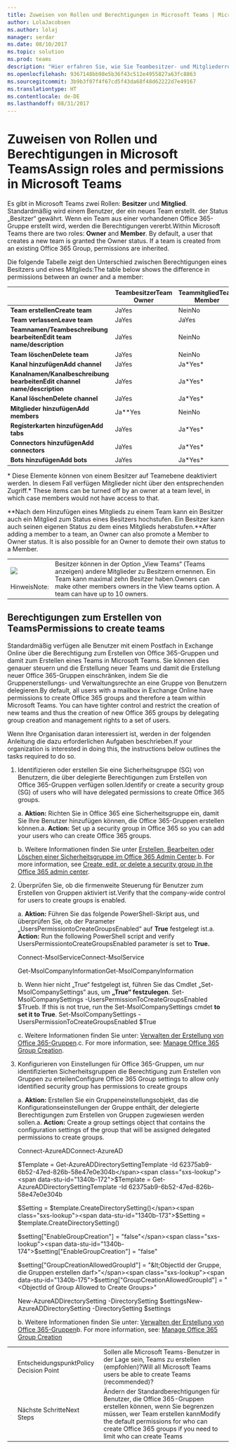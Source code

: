 ```yaml
---
title: Zuweisen von Rollen und Berechtigungen in Microsoft Teams | Microsoft-Support
author: LolaJacobsen
ms.author: lolaj
manager: serdar
ms.date: 08/10/2017
ms.topic: solution
ms.prod: teams
description: "Hier erfahren Sie, wie Sie Teambesitzer- und Mitgliederrollen sowie Berechtigungen (einschließlich Berechtigungen zum Erstellen von Teams) in Microsoft Teams zuweisen."
ms.openlocfilehash: 9367148bb98e5b36f43c512e4955827a63fc8863
ms.sourcegitcommit: 3b9b3f07f4f67cd5f43da68f48d62222d7e49167
ms.translationtype: HT
ms.contentlocale: de-DE
ms.lasthandoff: 08/31/2017
---
```

<a name="assign-roles-and-permissions-in-microsoft-teams"></a><span data-ttu-id="1340b-103">Zuweisen von Rollen und Berechtigungen in Microsoft Teams</span><span class="sxs-lookup"><span data-stu-id="1340b-103">Assign roles and permissions in Microsoft Teams</span></span>
===============================================

<span data-ttu-id="1340b-p101">Es gibt in Microsoft Teams zwei Rollen: **Besitzer** und **Mitglied**. Standardmäßig wird einem Benutzer, der ein neues Team erstellt. der Status „Besitzer“ gewährt. Wenn ein Team aus einer vorhandenen Office 365-Gruppe erstellt wird, werden die Berechtigungen vererbt.</span><span class="sxs-lookup"><span data-stu-id="1340b-p101">Within Microsoft Teams there are two roles: **Owner** and **Member**. By default, a user that creates a new team is granted the Owner status. If a team is created from an existing Office 365 Group, permissions are inherited.</span></span>

<span data-ttu-id="1340b-107">Die folgende Tabelle zeigt den Unterschied zwischen Berechtigungen eines Besitzers und eines Mitglieds:</span><span class="sxs-lookup"><span data-stu-id="1340b-107">The table below shows the difference in permissions between an owner and a member:</span></span>

|  |<span data-ttu-id="1340b-108">Teambesitzer</span><span class="sxs-lookup"><span data-stu-id="1340b-108">Team Owner</span></span>  |<span data-ttu-id="1340b-109">Teammitglied</span><span class="sxs-lookup"><span data-stu-id="1340b-109">Team Member</span></span>  |
|---------|---------|---------|
|<span data-ttu-id="1340b-110">**Team erstellen**</span><span class="sxs-lookup"><span data-stu-id="1340b-110">**Create team**</span></span>     |<span data-ttu-id="1340b-111">Ja</span><span class="sxs-lookup"><span data-stu-id="1340b-111">Yes</span></span>        |<span data-ttu-id="1340b-112">Nein</span><span class="sxs-lookup"><span data-stu-id="1340b-112">No</span></span>         |
|<span data-ttu-id="1340b-113">**Team verlassen**</span><span class="sxs-lookup"><span data-stu-id="1340b-113">**Leave team**</span></span>     |<span data-ttu-id="1340b-114">Ja</span><span class="sxs-lookup"><span data-stu-id="1340b-114">Yes</span></span>         |<span data-ttu-id="1340b-115">Ja</span><span class="sxs-lookup"><span data-stu-id="1340b-115">Yes</span></span>         |
|<span data-ttu-id="1340b-116">**Teamnamen/Teambeschreibung bearbeiten**</span><span class="sxs-lookup"><span data-stu-id="1340b-116">**Edit team name/description**</span></span>      |<span data-ttu-id="1340b-117">Ja</span><span class="sxs-lookup"><span data-stu-id="1340b-117">Yes</span></span>         |<span data-ttu-id="1340b-118">Nein</span><span class="sxs-lookup"><span data-stu-id="1340b-118">No</span></span>         |
|<span data-ttu-id="1340b-119">**Team löschen**</span><span class="sxs-lookup"><span data-stu-id="1340b-119">**Delete team**</span></span>      |<span data-ttu-id="1340b-120">Ja</span><span class="sxs-lookup"><span data-stu-id="1340b-120">Yes</span></span>         |<span data-ttu-id="1340b-121">Nein</span><span class="sxs-lookup"><span data-stu-id="1340b-121">No</span></span>         |
|<span data-ttu-id="1340b-122">**Kanal hinzufügen**</span><span class="sxs-lookup"><span data-stu-id="1340b-122">**Add channel**</span></span>      |<span data-ttu-id="1340b-123">Ja</span><span class="sxs-lookup"><span data-stu-id="1340b-123">Yes</span></span>         |<span data-ttu-id="1340b-124">Ja*</span><span class="sxs-lookup"><span data-stu-id="1340b-124">Yes*</span></span>         |
|<span data-ttu-id="1340b-125">**Kanalnamen/Kanalbeschreibung bearbeiten**</span><span class="sxs-lookup"><span data-stu-id="1340b-125">**Edit channel name/description**</span></span>      |<span data-ttu-id="1340b-126">Ja</span><span class="sxs-lookup"><span data-stu-id="1340b-126">Yes</span></span>         |<span data-ttu-id="1340b-127">Ja*</span><span class="sxs-lookup"><span data-stu-id="1340b-127">Yes*</span></span>         |
|<span data-ttu-id="1340b-128">**Kanal löschen**</span><span class="sxs-lookup"><span data-stu-id="1340b-128">**Delete channel**</span></span>      |<span data-ttu-id="1340b-129">Ja</span><span class="sxs-lookup"><span data-stu-id="1340b-129">Yes</span></span>         |<span data-ttu-id="1340b-130">Ja*</span><span class="sxs-lookup"><span data-stu-id="1340b-130">Yes*</span></span>         |
|<span data-ttu-id="1340b-131">**Mitglieder hinzufügen**</span><span class="sxs-lookup"><span data-stu-id="1340b-131">**Add members**</span></span>      |<span data-ttu-id="1340b-132">Ja**</span><span class="sxs-lookup"><span data-stu-id="1340b-132">Yes</span></span>         |<span data-ttu-id="1340b-133">Nein</span><span class="sxs-lookup"><span data-stu-id="1340b-133">No</span></span>         |
|<span data-ttu-id="1340b-134">**Registerkarten hinzufügen**</span><span class="sxs-lookup"><span data-stu-id="1340b-134">**Add tabs**</span></span>      |<span data-ttu-id="1340b-135">Ja</span><span class="sxs-lookup"><span data-stu-id="1340b-135">Yes</span></span>         |<span data-ttu-id="1340b-136">Ja*</span><span class="sxs-lookup"><span data-stu-id="1340b-136">Yes*</span></span>         |
|<span data-ttu-id="1340b-137">**Connectors hinzufügen**</span><span class="sxs-lookup"><span data-stu-id="1340b-137">**Add connectors**</span></span>      |<span data-ttu-id="1340b-138">Ja</span><span class="sxs-lookup"><span data-stu-id="1340b-138">Yes</span></span>         |<span data-ttu-id="1340b-139">Ja*</span><span class="sxs-lookup"><span data-stu-id="1340b-139">Yes*</span></span>         |
|<span data-ttu-id="1340b-140">**Bots hinzufügen**</span><span class="sxs-lookup"><span data-stu-id="1340b-140">**Add bots**</span></span>      |<span data-ttu-id="1340b-141">Ja</span><span class="sxs-lookup"><span data-stu-id="1340b-141">Yes</span></span>         |<span data-ttu-id="1340b-142">Ja*</span><span class="sxs-lookup"><span data-stu-id="1340b-142">Yes*</span></span>         |
<span data-ttu-id="1340b-143">\* Diese Elemente können von einem Besitzer auf Teamebene deaktiviert werden. In diesem Fall verfügen Mitglieder nicht über den entsprechenden Zugriff.</span><span class="sxs-lookup"><span data-stu-id="1340b-143">\* These items can be turned off by an owner at a team level, in which case members would not have access to that.</span></span>

<span data-ttu-id="1340b-p102">\*\*Nach dem Hinzufügen eines Mitglieds zu einem Team kann ein Besitzer auch ein Mitglied zum Status eines Besitzers hochstufen. Ein Besitzer kann auch seinen eigenen Status zu dem eines Mitglieds herabstufen.</span><span class="sxs-lookup"><span data-stu-id="1340b-p102">\*\*After adding a member to a team, an Owner can also promote a Member to Owner status. It is also possible for an Owner to demote their own status to a Member.</span></span>


| | |
|---------|---------|
|![](media/Assign_roles_and_permissions_in_Microsoft_Teams_image1.png) <br></br><span data-ttu-id="1340b-146">Hinweis</span><span class="sxs-lookup"><span data-stu-id="1340b-146">Note:</span></span>     |<span data-ttu-id="1340b-p103">Besitzer können in der Option „View Teams“ (Teams anzeigen) andere Mitglieder zu Besitzern ernennen. Ein Team kann maximal zehn Besitzer haben.</span><span class="sxs-lookup"><span data-stu-id="1340b-p103">Owners can make other members owners in the View teams option. A team can have up to 10 owners.</span></span>         |

<a name="permissions-to-create-teams"></a><span data-ttu-id="1340b-149">Berechtigungen zum Erstellen von Teams</span><span class="sxs-lookup"><span data-stu-id="1340b-149">Permissions to create teams</span></span>
---------------------------

<span data-ttu-id="1340b-p104">Standardmäßig verfügen alle Benutzer mit einem Postfach in Exchange Online über die Berechtigung zum Erstellen von Office 365-Gruppen und damit zum Erstellen eines Teams in Microsoft Teams. Sie können dies genauer steuern und die Erstellung neuer Teams und damit die Erstellung neuer Office 365-Gruppen einschränken, indem Sie die Gruppenerstellungs- und Verwaltungsrechte an eine Gruppe von Benutzern delegieren.</span><span class="sxs-lookup"><span data-stu-id="1340b-p104">By default, all users with a mailbox in Exchange Online have permissions to create Office 365 groups and therefore a team within Microsoft Teams. You can have tighter control and restrict the creation of new teams and thus the creation of new Office 365 groups by delegating group creation and management rights to a set of users.</span></span>

<span data-ttu-id="1340b-152">Wenn Ihre Organisation daran interessiert ist, werden in der folgenden Anleitung die dazu erforderlichen Aufgaben beschrieben.</span><span class="sxs-lookup"><span data-stu-id="1340b-152">If your organization is interested in doing this, the instructions below outlines the tasks required to do so.</span></span>

1.  <span data-ttu-id="1340b-153">Identifizieren oder erstellen Sie eine Sicherheitsgruppe (SG) von Benutzern, die über delegierte Berechtigungen zum Erstellen von Office 365-Gruppen verfügen sollen.</span><span class="sxs-lookup"><span data-stu-id="1340b-153">Identify or create a security group (SG) of users who will have delegated permissions to create Office 365 groups.</span></span>

    <span data-ttu-id="1340b-p105">a. **Aktion:** Richten Sie in Office 365 eine Sicherheitsgruppe ein, damit Sie Ihre Benutzer hinzufügen können, die Office 365-Gruppen erstellen können.</span><span class="sxs-lookup"><span data-stu-id="1340b-p105">a.  **Action:** Set up a security group in Office 365 so you can add your users who can create Office 365 groups.</span></span>

    <span data-ttu-id="1340b-p106">b. Weitere Informationen finden Sie unter [Erstellen, Bearbeiten oder Löschen einer Sicherheitsgruppe im Office 365 Admin Center](https://support.office.com/article/Create-edit-or-delete-a-security-group-in-the-Office-365-admin-center-55c96b32-e086-4c9e-948b-a018b44510cb).</span><span class="sxs-lookup"><span data-stu-id="1340b-p106">b.  For more information, see [Create, edit, or delete a security group in the Office 365 admin center](https://support.office.com/article/Create-edit-or-delete-a-security-group-in-the-Office-365-admin-center-55c96b32-e086-4c9e-948b-a018b44510cb).</span></span>

2.  <span data-ttu-id="1340b-158">Überprüfen Sie, ob die firmenweite Steuerung für Benutzer zum Erstellen von Gruppen aktiviert ist.</span><span class="sxs-lookup"><span data-stu-id="1340b-158">Verify that the company-wide control for users to create groups is enabled.</span></span>

    <span data-ttu-id="1340b-p107">a. **Aktion:** Führen Sie das folgende PowerShell-Skript aus, und überprüfen Sie, ob der Parameter „UsersPermissiontoCreateGroupsEnabled“ auf **True** festgelegt ist.</span><span class="sxs-lookup"><span data-stu-id="1340b-p107">a.  **Action:** Run the following PowerShell script and verify UsersPermissiontoCreateGroupsEnabled parameter is set to **True.**</span></span>

    <span data-ttu-id="1340b-161">Connect-MsolService</span><span class="sxs-lookup"><span data-stu-id="1340b-161">Connect-MsolService</span></span>

    <span data-ttu-id="1340b-162">Get-MsolCompanyInformation</span><span class="sxs-lookup"><span data-stu-id="1340b-162">Get-MsolCompanyInformation</span></span>

    <span data-ttu-id="1340b-p108">b. Wenn hier nicht „True“ festgelegt ist, führen Sie das Cmdlet „Set-MsolCompanySettings“ aus, um **„True“ festzulegen**. Set-MsolCompanySettings -UsersPermissionToCreateGroupsEnabled $True</span><span class="sxs-lookup"><span data-stu-id="1340b-p108">b.  If this is not true, run the Set-MsolCompanySettings  cmdet **to set it to True**. Set-MsolCompanySettings -UsersPermissionToCreateGroupsEnabled $True</span></span>


    <span data-ttu-id="1340b-p109">c. Weitere Informationen finden Sie unter: [Verwalten der Erstellung von Office 365-Gruppen](https://support.office.com/en-us/article/Manage-Office-365-Group-Creation-4c46c8cb-17d0-44b5-9776-005fced8e618?ui=en-US&rs=en-001&ad=US#checkclevelsettings).</span><span class="sxs-lookup"><span data-stu-id="1340b-p109">c. For more information, see: [Manage Office 365 Group Creation](https://support.office.com/en-us/article/Manage-Office-365-Group-Creation-4c46c8cb-17d0-44b5-9776-005fced8e618?ui=en-US&rs=en-001&ad=US#checkclevelsettings).</span></span>

<!-- -->

3.  <span data-ttu-id="1340b-168">Konfigurieren von Einstellungen für Office 365-Gruppen, um nur identifizierten Sicherheitsgruppen die Berechtigung zum Erstellen von Gruppen zu erteilen</span><span class="sxs-lookup"><span data-stu-id="1340b-168">Configure Office 365 Group settings to allow only identified security group has permissions to create groups</span></span>

    <span data-ttu-id="1340b-p110">a. **Aktion:** Erstellen Sie ein Gruppeneinstellungsobjekt, das die Konfigurationseinstellungen der Gruppe enthält, der delegierte Berechtigungen zum Erstellen von Gruppen zugewiesen werden sollen.</span><span class="sxs-lookup"><span data-stu-id="1340b-p110">a.  **Action:** Create a group settings object that contains the configuration settings of the group that will be assigned delegated permissions to create groups.</span></span> 

    <span data-ttu-id="1340b-171">Connect-AzureAD</span><span class="sxs-lookup"><span data-stu-id="1340b-171">Connect-AzureAD</span></span>

    <span data-ttu-id="1340b-172">$Template = Get-AzureADDirectorySettingTemplate -Id 62375ab9-6b52-47ed-826b-58e47e0e304b</span><span class="sxs-lookup"><span data-stu-id="1340b-172">$Template = Get-AzureADDirectorySettingTemplate -Id 62375ab9-6b52-47ed-826b-58e47e0e304b</span></span>

    <span data-ttu-id="1340b-173">$Setting = $template.CreateDirectorySetting()</span><span class="sxs-lookup"><span data-stu-id="1340b-173">$Setting = $template.CreateDirectorySetting()</span></span>

    <span data-ttu-id="1340b-174">$setting["EnableGroupCreation"] = "false"</span><span class="sxs-lookup"><span data-stu-id="1340b-174">$setting["EnableGroupCreation"] = "false"</span></span>

    <span data-ttu-id="1340b-175">$setting["GroupCreationAllowedGroupId"] = "&lt;ObjectId der Gruppe, die Gruppen erstellen darf>"</span><span class="sxs-lookup"><span data-stu-id="1340b-175">$setting["GroupCreationAllowedGroupId"] = "&lt;ObjectId of Group Allowed to Create Groups>"</span></span>

    <span data-ttu-id="1340b-176">New-AzureADDirectorySetting -DirectorySetting $settings</span><span class="sxs-lookup"><span data-stu-id="1340b-176">New-AzureADDirectorySetting -DirectorySetting $settings</span></span>

    <span data-ttu-id="1340b-p111">b. Weitere Informationen finden Sie unter: [Verwalten der Erstellung von Office 365-Gruppen](https://support.office.com/en-us/article/Manage-Office-365-Group-Creation-4c46c8cb-17d0-44b5-9776-005fced8e618?ui=en-US&rs=en-US&ad=US#step3)</span><span class="sxs-lookup"><span data-stu-id="1340b-p111">b. For more information, see: [Manage Office 365 Group Creation](https://support.office.com/en-us/article/Manage-Office-365-Group-Creation-4c46c8cb-17d0-44b5-9776-005fced8e618?ui=en-US&rs=en-US&ad=US#step3)</span></span>


||||
|---------|---------|---------|
| ![](media/Assign_roles_and_permissions_in_Microsoft_Teams_image2.png)     |<span data-ttu-id="1340b-179">Entscheidungspunkt</span><span class="sxs-lookup"><span data-stu-id="1340b-179">Policy Decision Point</span></span>         |<span data-ttu-id="1340b-180">Sollen alle Microsoft Teams-Benutzer in der Lage sein, Teams zu erstellen (empfohlen)?</span><span class="sxs-lookup"><span data-stu-id="1340b-180">Will all Microsoft Teams users be able to create Teams (recommended)?</span></span>         |
| ![](media/Assign_roles_and_permissions_in_Microsoft_Teams_image3.png)    |<span data-ttu-id="1340b-181">Nächste Schritte</span><span class="sxs-lookup"><span data-stu-id="1340b-181">Next Steps</span></span>         |<span data-ttu-id="1340b-182">Ändern der Standardberechtigungen für Benutzer, die Office 365-Gruppen erstellen können, wenn Sie begrenzen müssen, wer Team erstellen kann</span><span class="sxs-lookup"><span data-stu-id="1340b-182">Modify the default permissions for who can create Office 365 groups if you need to limit who can create Teams</span></span>         |

